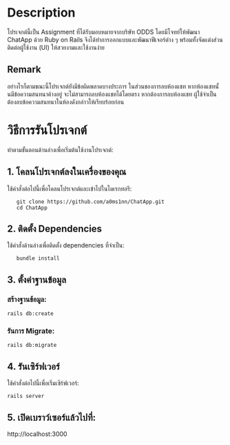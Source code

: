 # Description
โปรเจกต์นี้เป็น Assignment ที่ได้รับมอบหมายจากบริษัท ODDS โดยมีโจทย์ให้พัฒนา ChatApp ด้วย Ruby on Rails จึงได้ทำการออกแบบและพัฒนาฟีเจอร์ต่าง ๆ พร้อมทั้งจัดแต่งส่วนติดต่อผู้ใช้งาน (UI) ให้สวยงามและใช้งานง่าย
## Remark
อย่างไรก็ตามขณะนี้โปรเจกต์ยังมีข้อผิดพลาดบางประการ ในส่วนของการลบห้องแชท หากห้องแชทนั้นมีข้อความสนทนาค้างอยู่ จะไม่สามารถลบห้องแชทได้โดยตรง หากต้องการลบห้องแชท ผู้ใช้จำเป็นต้องลบข้อความสนทนาในห้องดังกล่าวให้เรียบร้อยก่อน
# วิธีการรันโปรเจกต์
ทำตามขั้นตอนด้านล่างเพื่อเริ่มต้นใช้งานโปรเจกต์:

## 1. โคลนโปรเจกต์ลงในเครื่องของคุณ
ใช้คำสั่งต่อไปนี้เพื่อโคลนโปรเจกต์และเข้าไปในไดเรกทอรี:
```
   git clone https://github.com/a0ms1nn/ChatApp.git  
   cd ChatApp  
```
## 2. ติดตั้ง Dependencies
ใช้คำสั่งด้านล่างเพื่อติดตั้ง dependencies ที่จำเป็น:
```
   bundle install  
```
## 3. ตั้งค่าฐานข้อมูล
### สร้างฐานข้อมูล:
```
rails db:create  
```
### รันการ Migrate:
```
rails db:migrate  
```
## 4. รันเซิร์ฟเวอร์
ใช้คำสั่งต่อไปนี้เพื่อเริ่มเซิร์ฟเวอร์:
```
rails server  
```
## 5. เปิดเบราว์เซอร์แล้วไปที่:

http://localhost:3000


